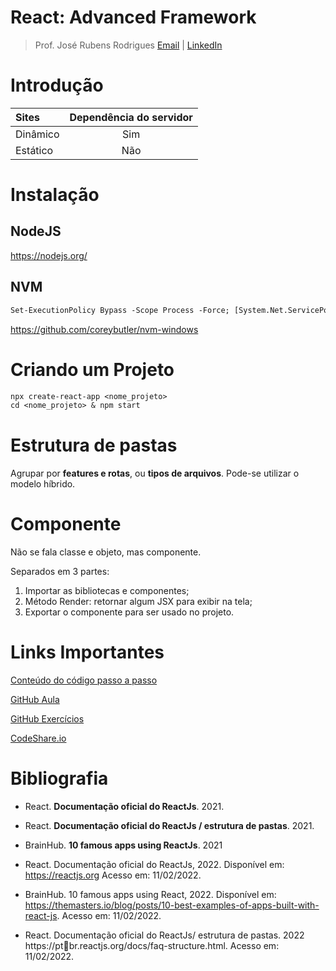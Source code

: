 # React: Advanced Framework

> Prof. José Rubens Rodrigues
> [Email](profjose.rodrigues@fiap.com.br) |
> [LinkedIn](https://www.linkedin.com/in/jrubensrodrigues/)

# Introdução

| Sites    | Dependência do servidor |
| :------- | :---------------------: |
| Dinâmico |           Sim           |
| Estático |           Não           |

# Instalação

## NodeJS

https://nodejs.org/

## NVM

```ps
Set-ExecutionPolicy Bypass -Scope Process -Force; [System.Net.ServicePointManager]::SecurityProtocol = [System.Net.ServicePointManager]::SecurityProtocol -bor 3072; iex ((New-Object System.Net.WebClient).DownloadString('https://community.chocolatey.org/install.ps1'))
```

https://github.com/coreybutler/nvm-windows

# Criando um Projeto

```ps
npx create-react-app <nome_projeto>
cd <nome_projeto> & npm start
```

# Estrutura de pastas

Agrupar por **features e rotas**, ou **tipos de arquivos**.
Pode-se utilizar o modelo híbrido.

# Componente

Não se fala classe e objeto, mas componente.

Separados em 3 partes:
1. Importar as bibliotecas e componentes;
2. Método Render: retornar algum JSX para exibir na tela;
3. Exportar o componente para ser usado no projeto.

# Links Importantes

[Conteúdo do código passo a passo](https://boom-november-19d.notion.site/Aula-1-Introdu-o-ao-React-3c8e6a771f4144e1ab08c59037d25aef)

[GitHub Aula](https://github.com/joserrodrigues/fiap_shift_mweb_react)

[GitHub Exercícios](https://github.com/joserrodrigues/fiap_shift_mweb_react_exec)

[CodeShare.io](https://codeshare.io/Od70q7)

# Bibliografia

- React. **Documentação oficial do ReactJs**. 2021.
- React. **Documentação oficial do ReactJs / estrutura de pastas**. 2021.
- BrainHub. **10 famous apps using ReactJs**. 2021

- React. Documentação oficial do ReactJs, 2022. Disponível em: https://reactjs.org Acesso em: 11/02/2022.

- BrainHub. 10 famous apps using React, 2022. Disponível em: https://themasters.io/blog/posts/10-best-examples-of-apps-built-with-react-js. Acesso em: 11/02/2022.

- React. Documentação oficial do ReactJs/ estrutura de pastas. 2022 https://ptbr.reactjs.org/docs/faq-structure.html. Acesso em: 11/02/2022.
